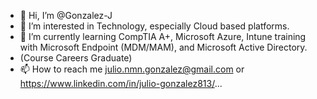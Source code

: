 - 👋 Hi, I’m @Gonzalez-J
- 👀 I’m interested in Technology, especially Cloud based platforms.
- 🌱 I’m currently learning CompTIA A+, Microsoft Azure, Intune training with Microsoft Endpoint (MDM/MAM), and Microsoft Active Directory. 
-    (Course Careers Graduate)
- 📫 How to reach me julio.nmn.gonzalez@gmail.com or https://www.linkedin.com/in/julio-gonzalez813/...

<!---
Gonzalez-J/Gonzalez-J is a ✨ special ✨ repository because its `README.md` (this file) appears on your GitHub profile.
You can click the Preview link to take a look at your changes.
--->
